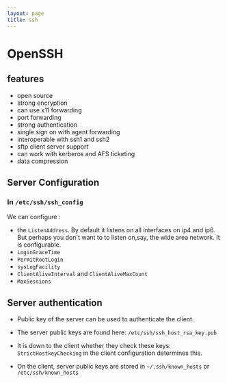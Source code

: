 ```yaml
---
layout: page
title: ssh
---
```


# OpenSSH

## features

* open source
* strong encryption
* can use x11 forwarding
* port forwarding
* strong authentication
* single sign on with agent forwarding
* interoperable with ssh1 and ssh2
* sftp client server support
* can work with kerberos and AFS ticketing
* data compression

## Server Configuration

### In `/etc/ssh/ssh_config`

We can configure :

* the `ListenAddress`. By default it listens on all interfaces on ip4 and ip6. But perhaps you don't want to to listen on,say, the wide area network. It is configurable.
* `LoginGraceTime`
* `PermitRootLogin`
* `sysLogFacility`
* `ClientAliveInterval` and `ClientAliveMaxCount`
* `MaxSessions`

## Server authentication

* Public key of the server can be used to authenticate the client.
* The server public keys are found here: `/etc/ssh/ssh_host_rsa_key.pub`
* It is down to the client whether they check these keys: `StrictHostkeyChecking` in the client configuration determines this.

* On the client, server public keys are  stored in `~/.ssh/known_hosts` or `/etc/ssh/known_hosts`
